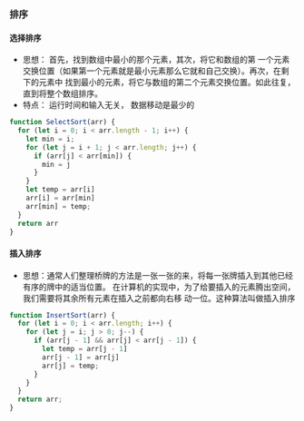 ### 排序

#### 选择排序
- 思想： 首先，找到数组中最小的那个元素，其次，将它和数组的第
一个元素交换位置（如果第一个元素就是最小元素那么它就和自己交换）。再次，在剩下的元素中
找到最小的元素，将它与数组的第二个元素交换位置。如此往复，直到将整个数组排序。
- 特点： 运行时间和输入无关， 数据移动是最少的
  
```js
function SelectSort(arr) {
  for (let i = 0; i < arr.length - 1; i++) {
    let min = i;
    for (let j = i + 1; j < arr.length; j++) {
      if (arr[j] < arr[min]) {
        min = j
      }
    }
    let temp = arr[i]
    arr[i] = arr[min]
    arr[min] = temp;
  }
  return arr
}
```

#### 插入排序
- 思想：通常人们整理桥牌的方法是一张一张的来，将每一张牌插入到其他已经有序的牌中的适当位置。
在计算机的实现中，为了给要插入的元素腾出空间，我们需要将其余所有元素在插入之前都向右移
动一位。这种算法叫做插入排序

```js
function InsertSort(arr) {
  for (let i = 0; i < arr.length; i++) {
    for (let j = i; j > 0; j--) {
      if (arr[j - 1] && arr[j] < arr[j - 1]) {
        let temp = arr[j - 1]
        arr[j - 1] = arr[j]
        arr[j] = temp;
      }
    }
  }
  return arr;
}
```